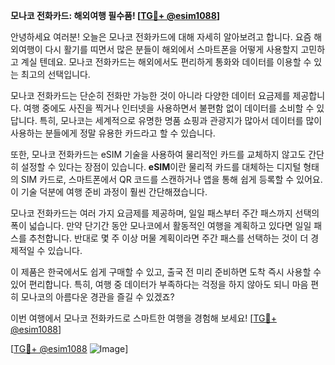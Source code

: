 **모나코 전화카드: 해외여행 필수품! [[TG💪+ @esim1088](https://t.me/s/esim1088)]**

안녕하세요 여러분! 오늘은 모나코 전화카드에 대해 자세히 알아보려고 합니다. 요즘 해외여행이 다시 활기를 띠면서 많은 분들이 해외에서 스마트폰을 어떻게 사용할지 고민하고 계실 텐데요. 모나코 전화카드는 해외에서도 편리하게 통화와 데이터를 이용할 수 있는 최고의 선택입니다.

모나코 전화카드는 단순히 전화만 가능한 것이 아니라 다양한 데이터 요금제를 제공합니다. 여행 중에도 사진을 찍거나 인터넷을 사용하면서 불편함 없이 데이터를 소비할 수 있답니다. 특히, 모나코는 세계적으로 유명한 명품 쇼핑과 관광지가 많아서 데이터를 많이 사용하는 분들에게 정말 유용한 카드라고 할 수 있습니다.

또한, 모나코 전화카드는 eSIM 기술을 사용하여 물리적인 카드를 교체하지 않고도 간단히 설정할 수 있다는 장점이 있습니다. **eSIM**이란 물리적 카드를 대체하는 디지털 형태의 SIM 카드로, 스마트폰에서 QR 코드를 스캔하거나 앱을 통해 쉽게 등록할 수 있어요. 이 기술 덕분에 여행 준비 과정이 훨씬 간단해졌습니다.

모나코 전화카드는 여러 가지 요금제를 제공하며, 일일 패스부터 주간 패스까지 선택의 폭이 넓습니다. 만약 단기간 동안 모나코에서 활동적인 여행을 계획하고 있다면 일일 패스를 추천합니다. 반대로 몇 주 이상 머물 계획이라면 주간 패스를 선택하는 것이 더 경제적일 수 있습니다.

이 제품은 한국에서도 쉽게 구매할 수 있고, 출국 전 미리 준비하면 도착 즉시 사용할 수 있어 편리합니다. 특히, 여행 중 데이터가 부족하다는 걱정을 하지 않아도 되니 마음 편히 모나코의 아름다운 경관을 즐길 수 있겠죠?

이번 여행에서 모나코 전화카드로 스마트한 여행을 경험해 보세요! [[TG💪+ @esim1088](https://t.me/s/esim1088)]

[[TG💪+ @esim1088](https://t.me/s/esim1088) ![Image](https://i.postimg.cc/Y0z9fWf4/image.png)]